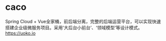 # caco
Spring Cloud + Vue全家桶，前后端分离，完整的后端运营平台，可以实现快速搭建企业级微服务项目。采用‘大后台小前台’、‘领域模型’等设计模式。https://uoko.io
